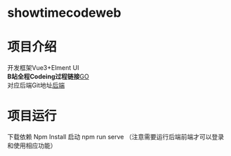 # showtimecodeweb
# 项目介绍
开发框架Vue3+Elment UI <br/>
<b>B站全程Codeing过程链接</b><a href="https://www.bilibili.com/video/BV1ib4y1e7Yd?spm_id_from=333.999.0.0">GO </a> <br/>
对应后端Git地址<a href="https://github.com/FuGuangzhi1/ShowTimeCodeCSharpWebapi">后端</a> <br/>

# 项目运行
下载依赖 Npm Install
启动  npm run serve
（注意需要运行后端前端才可以登录和使用相应功能）
